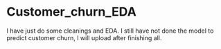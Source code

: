# Customer_churn_EDA

I have just do some cleanings and EDA. I still have not done the model to predict customer churn, I will upload after finishing all.
